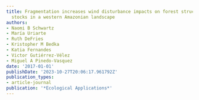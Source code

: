 ```yaml
---
title: Fragmentation increases wind disturbance impacts on forest structure and carbon
  stocks in a western Amazonian landscape
authors:
- Naomi B Schwartz
- Marı́a Uriarte
- Ruth DeFries
- Kristopher M Bedka
- Katia Fernandes
- Victor Gutiérrez-Vélez
- Miguel A Pinedo-Vasquez
date: '2017-01-01'
publishDate: '2023-10-27T20:06:17.961792Z'
publication_types:
- article-journal
publication: '*Ecological Applications*'
---
```

